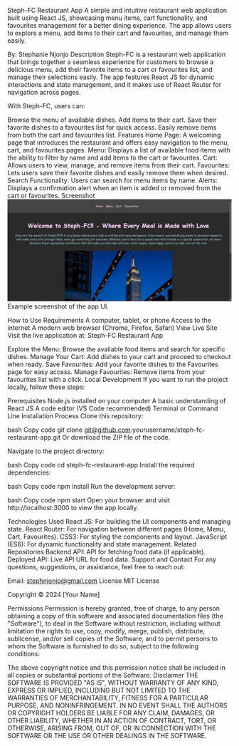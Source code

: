 Steph-FC Restaurant App
A simple and intuitive restaurant web application built using React JS, showcasing menu items, cart functionality, and favourites management for a better dining experience. The app allows users to explore a menu, add items to their cart and favourites, and manage them easily.

By: Stephanie Njonjo
Description
Steph-FC is a restaurant web application that brings together a seamless experience for customers to browse a delicious menu, add their favorite items to a cart or favourites list, and manage their selections easily. The app features React JS for dynamic interactions and state management, and it makes use of React Router for navigation across pages.

With Steph-FC, users can:

Browse the menu of available dishes.
Add items to their cart.
Save their favorite dishes to a favourites list for quick access.
Easily remove items from both the cart and favourites list.
Features
Home Page: A welcoming page that introduces the restaurant and offers easy navigation to the menu, cart, and favourites pages.
Menu: Displays a list of available food items with the ability to filter by name and add items to the cart or favourites.
Cart: Allows users to view, manage, and remove items from their cart.
Favourites: Lets users save their favorite dishes and easily remove them when desired.
Search Functionality: Users can search for menu items by name.
Alerts: Displays a confirmation alert when an item is added or removed from the cart or favourites.
Screenshot
![alt text](image.png)
Example screenshot of the app UI.

How to Use
Requirements
A computer, tablet, or phone
Access to the internet
A modern web browser (Chrome, Firefox, Safari)
View Live Site
Visit the live application at: Steph-FC Restaurant App

Explore the Menu: Browse the available food items and search for specific dishes.
Manage Your Cart: Add dishes to your cart and proceed to checkout when ready.
Save Favourites: Add your favorite dishes to the Favourites page for easy access.
Manage Favourites: Remove items from your favourites list with a click.
Local Development
If you want to run the project locally, follow these steps:

Prerequisites
Node.js installed on your computer
A basic understanding of React JS
A code editor (VS Code recommended)
Terminal or Command Line
Installation Process
Clone this repository:

bash
Copy code
git clone git@github.com:yourusername/steph-fc-restaurant-app.git
Or download the ZIP file of the code.

Navigate to the project directory:

bash
Copy code
cd steph-fc-restaurant-app
Install the required dependencies:

bash
Copy code
npm install
Run the development server:

bash
Copy code
npm start
Open your browser and visit http://localhost:3000 to view the app locally.

Technologies Used
React JS: For building the UI components and managing state.
React Router: For navigation between different pages (Home, Menu, Cart, Favourites).
CSS3: For styling the components and layout.
JavaScript (ES6): For dynamic functionality and state management.
Related Repositories
Backend API: API for fetching food data (if applicable).
Deployed API: Live API URL for food data.
Support and Contact
For any questions, suggestions, or assistance, feel free to reach out:

Email: stephnjonjo@gmail.com
License
MIT License

Copyright © 2024 [Your Name]

Permissions
Permission is hereby granted, free of charge, to any person obtaining a copy of this software and associated documentation files (the "Software"), to deal in the Software without restriction, including without limitation the rights to use, copy, modify, merge, publish, distribute, sublicense, and/or sell copies of the Software, and to permit persons to whom the Software is furnished to do so, subject to the following conditions:

The above copyright notice and this permission notice shall be included in all copies or substantial portions of the Software.
Disclaimer
THE SOFTWARE IS PROVIDED "AS IS", WITHOUT WARRANTY OF ANY KIND, EXPRESS OR IMPLIED, INCLUDING BUT NOT LIMITED TO THE WARRANTIES OF MERCHANTABILITY, FITNESS FOR A PARTICULAR PURPOSE, AND NONINFRINGEMENT. IN NO EVENT SHALL THE AUTHORS OR COPYRIGHT HOLDERS BE LIABLE FOR ANY CLAIM, DAMAGES, OR OTHER LIABILITY, WHETHER IN AN ACTION OF CONTRACT, TORT, OR OTHERWISE, ARISING FROM, OUT OF, OR IN CONNECTION WITH THE SOFTWARE OR THE USE OR OTHER DEALINGS IN THE SOFTWARE.